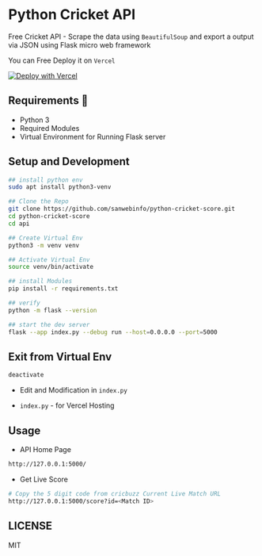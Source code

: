 # Python Cricket API

Free Cricket API - Scrape the data using `BeautifulSoup` and export a output via JSON using Flask micro web framework  

You can Free Deploy it on `Vercel`

[![Deploy with Vercel](https://vercel.com/button)](https://vercel.com/new/clone?repository-url=https%3A%2F%2Fgithub.com%2Fsanwebinfo%2Fpython-cricket-score%2Ftree%2Fmain%2Fapi)  

## Requirements 📑

- Python 3
- Required Modules
- Virtual Environment for Running Flask server

## Setup and Development

```sh
## install python env
sudo apt install python3-venv

## Clone the Repo
git clone https://github.com/sanwebinfo/python-cricket-score.git
cd python-cricket-score
cd api

## Create Virtual Env
python3 -m venv venv

## Activate Virtual Env
source venv/bin/activate

## install Modules
pip install -r requirements.txt

## verify
python -m flask --version

## start the dev server 
flask --app index.py --debug run --host=0.0.0.0 --port=5000
```

## Exit from Virtual Env

```sh
deactivate
```

- Edit and Modification in `index.py`

- `index.py` - for Vercel Hosting

## Usage

- API Home Page

```sh
http://127.0.0.1:5000/
```

- Get Live Score

```sh
# Copy the 5 digit code from cricbuzz Current Live Match URL 
http://127.0.0.1:5000/score?id=<Match ID>
```

## LICENSE

MIT
